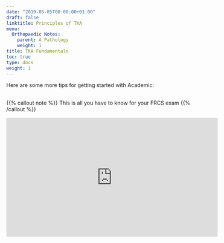 ```yaml
---
date: "2019-05-05T00:00:00+01:00"
draft: false
linktitle: Principles of TKA
menu:
  Orthopaedic Notes:
    parent: A Pathology
    weight: 1
title: TKA Fundamentals
toc: true
type: docs
weight: 1
---
```


Here are some more tips for getting started with Academic:

## 
{{% callout note %}}
This is all you have to know for your FRCS exam
{{% /callout %}}

<iframe width="560" height="315" src="https://www.youtube.com/embed/HW66W-fGpww" frameborder="0" allow="accelerometer; autoplay; clipboard-write; encrypted-media; gyroscope; picture-in-picture" allowfullscreen></iframe>